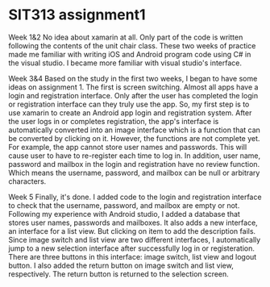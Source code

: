 # SIT313 assignment1
Week 1&2
No idea about xamarin at all. Only part of the code is written following the contents of the unit chair class. 
These two weeks of practice made me familiar with writing iOS and Android program code using C# in the visual studio.
I became more familiar with visual studio's interface.




Week 3&4
Based on the study in the first two weeks, I began to have some ideas on assignment 1. The first is screen switching. 
Almost all apps have a login and registration interface. Only after the user has completed the login or registration 
interface can they truly use the app. So, my first step is to use xamarin to create an Android app login and registration 
system. After the user logs in or completes registration, the app's interface is automatically converted into an image 
interface which is a function that can be converted by clicking on it.
However, the functions are not complete yet. For example, the app cannot store user names and passwords. This will cause user 
to have to re-register each time to log in. In addition, user name, password and mailbox in the login and registration have no 
review function. Which means the username, password, and mailbox can be null or arbitrary characters.



Week 5
Finally, it's done. I added code to the login and registration interface to check that the username, password, and mailbox are 
empty or not. Following my experience with Android studio, I added a database that stores user names, passwords and mailboxes. 
It also adds a new interface, an interface for a list view. But clicking on item to add the description fails.
Since image switch and list view are two different interfaces, I automatically jump to a new selection interface after 
successfully log in or registeration. There are three buttons in this interface: image switch, list view and logout button. 
I also added the return button on image switch and list view, respectively. The return button is returned to the selection 
screen.



